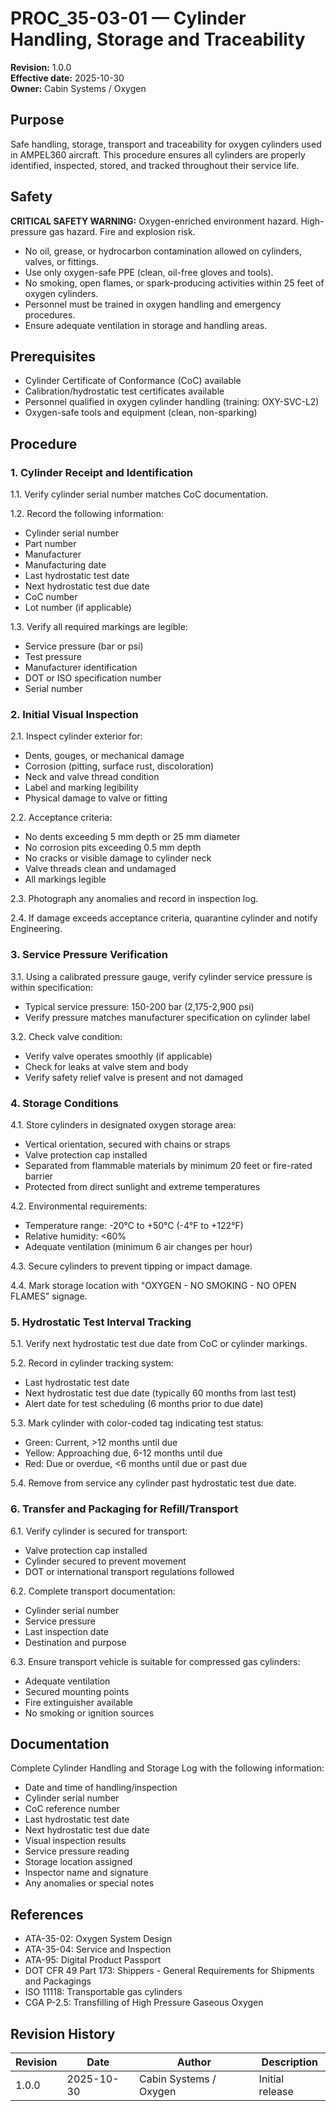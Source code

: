 # PROC_35-03-01 — Cylinder Handling, Storage and Traceability

**Revision:** 1.0.0  
**Effective date:** 2025-10-30  
**Owner:** Cabin Systems / Oxygen

## Purpose

Safe handling, storage, transport and traceability for oxygen cylinders used in AMPEL360 aircraft. This procedure ensures all cylinders are properly identified, inspected, stored, and tracked throughout their service life.

## Safety

**CRITICAL SAFETY WARNING:** Oxygen-enriched environment hazard. High-pressure gas hazard. Fire and explosion risk.

- No oil, grease, or hydrocarbon contamination allowed on cylinders, valves, or fittings.
- Use only oxygen-safe PPE (clean, oil-free gloves and tools).
- No smoking, open flames, or spark-producing activities within 25 feet of oxygen cylinders.
- Personnel must be trained in oxygen handling and emergency procedures.
- Ensure adequate ventilation in storage and handling areas.

## Prerequisites

- Cylinder Certificate of Conformance (CoC) available
- Calibration/hydrostatic test certificates available
- Personnel qualified in oxygen cylinder handling (training: OXY-SVC-L2)
- Oxygen-safe tools and equipment (clean, non-sparking)

## Procedure

### 1. Cylinder Receipt and Identification

1.1. Verify cylinder serial number matches CoC documentation.

1.2. Record the following information:
   - Cylinder serial number
   - Part number
   - Manufacturer
   - Manufacturing date
   - Last hydrostatic test date
   - Next hydrostatic test due date
   - CoC number
   - Lot number (if applicable)

1.3. Verify all required markings are legible:
   - Service pressure (bar or psi)
   - Test pressure
   - Manufacturer identification
   - DOT or ISO specification number
   - Serial number

### 2. Initial Visual Inspection

2.1. Inspect cylinder exterior for:
   - Dents, gouges, or mechanical damage
   - Corrosion (pitting, surface rust, discoloration)
   - Neck and valve thread condition
   - Label and marking legibility
   - Physical damage to valve or fitting

2.2. Acceptance criteria:
   - No dents exceeding 5 mm depth or 25 mm diameter
   - No corrosion pits exceeding 0.5 mm depth
   - No cracks or visible damage to cylinder neck
   - Valve threads clean and undamaged
   - All markings legible

2.3. Photograph any anomalies and record in inspection log.

2.4. If damage exceeds acceptance criteria, quarantine cylinder and notify Engineering.

### 3. Service Pressure Verification

3.1. Using a calibrated pressure gauge, verify cylinder service pressure is within specification:
   - Typical service pressure: 150-200 bar (2,175-2,900 psi)
   - Verify pressure matches manufacturer specification on cylinder label

3.2. Check valve condition:
   - Verify valve operates smoothly (if applicable)
   - Check for leaks at valve stem and body
   - Verify safety relief valve is present and not damaged

### 4. Storage Conditions

4.1. Store cylinders in designated oxygen storage area:
   - Vertical orientation, secured with chains or straps
   - Valve protection cap installed
   - Separated from flammable materials by minimum 20 feet or fire-rated barrier
   - Protected from direct sunlight and extreme temperatures

4.2. Environmental requirements:
   - Temperature range: -20°C to +50°C (-4°F to +122°F)
   - Relative humidity: <60%
   - Adequate ventilation (minimum 6 air changes per hour)

4.3. Secure cylinders to prevent tipping or impact damage.

4.4. Mark storage location with "OXYGEN - NO SMOKING - NO OPEN FLAMES" signage.

### 5. Hydrostatic Test Interval Tracking

5.1. Verify next hydrostatic test due date from CoC or cylinder markings.

5.2. Record in cylinder tracking system:
   - Last hydrostatic test date
   - Next hydrostatic test due date (typically 60 months from last test)
   - Alert date for test scheduling (6 months prior to due date)

5.3. Mark cylinder with color-coded tag indicating test status:
   - Green: Current, >12 months until due
   - Yellow: Approaching due, 6-12 months until due
   - Red: Due or overdue, <6 months until due or past due

5.4. Remove from service any cylinder past hydrostatic test due date.

### 6. Transfer and Packaging for Refill/Transport

6.1. Verify cylinder is secured for transport:
   - Valve protection cap installed
   - Cylinder secured to prevent movement
   - DOT or international transport regulations followed

6.2. Complete transport documentation:
   - Cylinder serial number
   - Service pressure
   - Last inspection date
   - Destination and purpose

6.3. Ensure transport vehicle is suitable for compressed gas cylinders:
   - Adequate ventilation
   - Secured mounting points
   - Fire extinguisher available
   - No smoking or ignition sources

## Documentation

Complete Cylinder Handling and Storage Log with the following information:
- Date and time of handling/inspection
- Cylinder serial number
- CoC reference number
- Last hydrostatic test date
- Next hydrostatic test due date
- Visual inspection results
- Service pressure reading
- Storage location assigned
- Inspector name and signature
- Any anomalies or special notes

## References

- ATA-35-02: Oxygen System Design
- ATA-35-04: Service and Inspection
- ATA-95: Digital Product Passport
- DOT CFR 49 Part 173: Shippers - General Requirements for Shipments and Packagings
- ISO 11118: Transportable gas cylinders
- CGA P-2.5: Transfilling of High Pressure Gaseous Oxygen

## Revision History

| Revision | Date       | Author | Description |
|----------|------------|--------|-------------|
| 1.0.0    | 2025-10-30 | Cabin Systems / Oxygen | Initial release |
